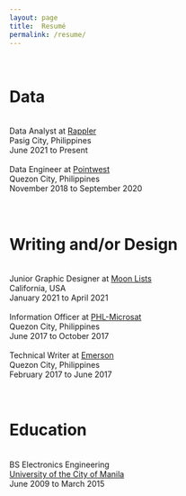 ```yaml
---
layout: page
title:  Resumé
permalink: /resume/
---
```

<br>
<h1>Data</h1>
<br>Data Analyst at <a href="https://www.rappler.com" target="_blank">Rappler</a>
<br>Pasig City, Philippines
<br>June 2021 to Present
<br>
<br>Data Engineer at <a href="https://pointwest.com.ph" target="_blank">Pointwest</a>
<br>Quezon City, Philippines
<br>November 2018 to September 2020
<br><br><br>
<h1>Writing and/or Design</h1>
<br>Junior Graphic Designer at <a href="https://moonlists.com" target="_blank">Moon Lists</a>
<br>California, USA
<br>January 2021 to April 2021
<br>
<br>Information Officer at <a href="https://phl-microsat.upd.edu.ph" target="_blank">PHL-Microsat</a>
<br>Quezon City, Philippines
<br>June 2017 to October 2017
<br>
<br>Technical Writer at <a href="https://www.emerson.com" target="_blank">Emerson</a>
<br>Quezon City, Philippines
<br>February 2017 to June 2017
<br><br><br>
<h1>Education</h1>
<br>BS Electronics Engineering
<br><a href="https://plm.edu.ph" target="_blank">University of the City of Manila</a>
<br>June 2009 to March 2015
